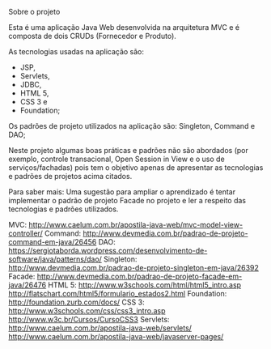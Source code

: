 Sobre o projeto

Esta é uma aplicação Java Web desenvolvida na arquitetura MVC e é composta de dois CRUDs (Fornecedor e Produto).

As tecnologias usadas na aplicação são: 
- JSP,
- Servlets,
- JDBC,
- HTML 5,
- CSS 3 e
- Foundation;
  	
Os padrões de projeto utilizados na aplicação são: Singleton, Command e DAO;
  
Neste projeto algumas boas práticas e padrões não são abordados (por exemplo, controle transacional, Open Session in View
e o uso de serviços/fachadas) pois tem o objetivo apenas de apresentar as tecnologias e padrões de projetos acima citados.


Para saber mais:
Uma sugestão para ampliar o aprendizado é tentar implementar o padrão de projeto Facade no projeto e ler a respeito das tecnologias e padrões
utilizados.

MVC: http://www.caelum.com.br/apostila-java-web/mvc-model-view-controller/
Command: http://www.devmedia.com.br/padrao-de-projeto-command-em-java/26456
DAO: https://sergiotaborda.wordpress.com/desenvolvimento-de-software/java/patterns/dao/
Singleton: http://www.devmedia.com.br/padrao-de-projeto-singleton-em-java/26392
Facade: http://www.devmedia.com.br/padrao-de-projeto-facade-em-java/26476
HTML 5: http://www.w3schools.com/html/html5_intro.asp http://flatschart.com/html5/formulario_estados2.html
Foundation: http://foundation.zurb.com/docs/ 
CSS 3: http://www.w3schools.com/css/css3_intro.asp http://www.w3c.br/Cursos/CursoCSS3
Servlets: http://www.caelum.com.br/apostila-java-web/servlets/
http://www.caelum.com.br/apostila-java-web/javaserver-pages/
